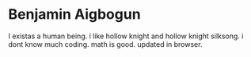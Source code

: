 # Benjamin Aigbogun
I existas a human being. i like hollow knight and hollow knight silksong. i dont know much coding. math is good. updated in browser.